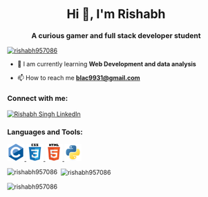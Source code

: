 <h1 align="center">Hi 👋, I'm Rishabh</h1>
<h3 align="center">A curious gamer and full stack developer student</h3>

<!-- Trophy section with dark theme -->
<p align="left">
  <a href="https://github.com/ryo-ma/github-profile-trophy">
    <img src="https://github-profile-trophy.vercel.app/?username=rishabh957086&theme=dark" alt="rishabh957086" />
  </a>
</p>

- 🌱 I am currently learning **Web Development and data analysis**

- 📫 How to reach me **blac9931@gmail.com**

<h3 align="left">Connect with me:</h3>
<p align="left">
  <a href="https://www.linkedin.com/in/rishabh-singh-539a75329?utm_source=share&utm_campaign=share_via&utm_content=profile&utm_medium=android_app" target="blank">
    <img align="center" src="https://raw.githubusercontent.com/rahuldkjain/github-profile-readme-generator/master/src/images/icons/Social/linked-in-alt.svg" alt="Rishabh Singh LinkedIn" height="30" width="40" />
  </a>
</p>

<h3 align="left">Languages and Tools:</h3>
<p align="left">
  <a href="https://www.cprogramming.com/" target="_blank" rel="noreferrer">
    <img src="https://raw.githubusercontent.com/devicons/devicon/master/icons/c/c-original.svg" alt="c" width="40" height="40"/>
  </a>
  <a href="https://www.w3schools.com/css/" target="_blank" rel="noreferrer">
    <img src="https://raw.githubusercontent.com/devicons/devicon/master/icons/css3/css3-original-wordmark.svg" alt="css3" width="40" height="40"/>
  </a>
  <a href="https://www.w3.org/html/" target="_blank" rel="noreferrer">
    <img src="https://raw.githubusercontent.com/devicons/devicon/master/icons/html5/html5-original-wordmark.svg" alt="html5" width="40" height="40"/>
  </a>
  <a href="https://www.python.org" target="_blank" rel="noreferrer">
    <img src="https://raw.githubusercontent.com/devicons/devicon/master/icons/python/python-original.svg" alt="python" width="40" height="40"/>
  </a>
</p>

<!-- GitHub Top Languages -->
<p>
  <img align="left" src="https://github-readme-stats.vercel.app/api/top-langs?username=rishabh957086&show_icons=true&locale=en&layout=compact&theme=dark" alt="rishabh957086" />
</p>

<!-- GitHub Stats -->
<p>&nbsp;
  <img align="center" src="https://github-readme-stats.vercel.app/api?username=rishabh957086&show_icons=true&locale=en&theme=dark" alt="rishabh957086" />
</p>

<!-- GitHub Streak Stats -->
<p>
  <img align="center" src="https://github-readme-streak-stats.herokuapp.com/?user=rishabh957086&theme=dark" alt="rishabh957086" />
</p>
